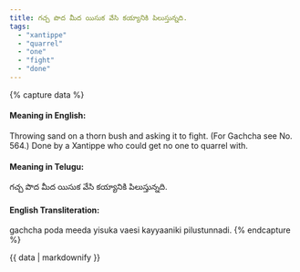 ```yaml
---
title: గచ్చ పొద మీద యిసుక వేసి కయ్యానికి పిలుస్తున్నది.
tags:
  - "xantippe"
  - "quarrel"
  - "one"
  - "fight"
  - "done"
---
```


{% capture data %}
#### Meaning in English:
Throwing sand on a thorn bush and asking it to fight.
(For Gachcha see No. 564.)
Done by a Xantippe who could get no one to quarrel with.

#### Meaning in Telugu:
గచ్చ పొద మీద యిసుక వేసి కయ్యానికి పిలుస్తున్నది.

#### English Transliteration:
gachcha poda meeda yisuka vaesi kayyaaniki pilustunnadi.
{% endcapture %}

{{ data | markdownify }}


